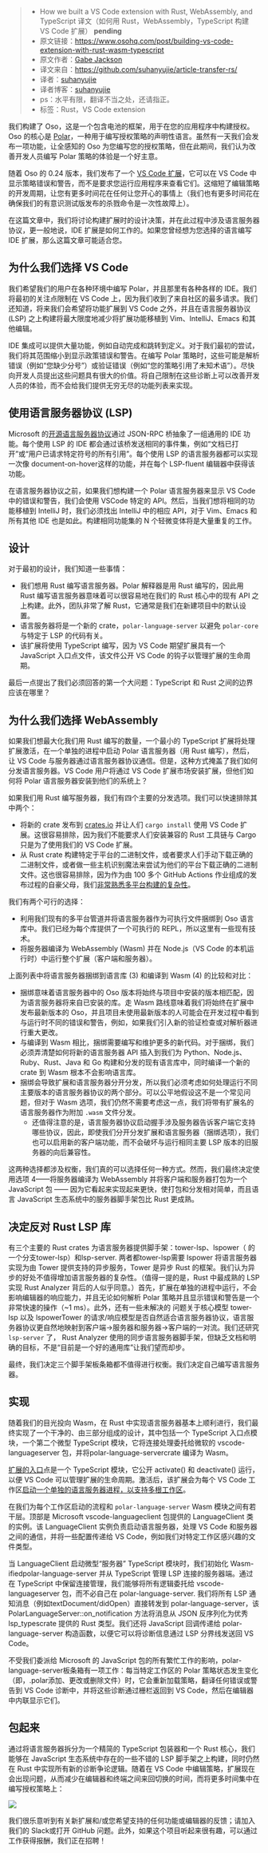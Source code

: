 >* How we built a VS Code extension with Rust, WebAssembly, and TypeScript 译文（如何用 Rust，WebAssembly，TypeScript 构建 VS Code 扩展）  **pending**
>* 原文链接：https://www.osohq.com/post/building-vs-code-extension-with-rust-wasm-typescript
>* 原文作者：[Gabe Jackson](https://github.com/osohq/oso)
>* 译文来自：https://github.com/suhanyujie/article-transfer-rs/
>* 译者：[suhanyujie](https://github.com/suhanyujie)
>* 译者博客：[suhanyujie](https://ishenghuo.cnblogs.com/)
>* ps：水平有限，翻译不当之处，还请指正。
>* 标签：Rust，VS Code extension

我们构建了 Oso，这是一个包含电池的框架，用于在您的应用程序中构建授权。Oso 的核心是 [Polar](https://docs.osohq.com/learn/polar-foundations.html)，一种用于编写授权策略的声明性语言。虽然有一天我们会发布一项功能，让全感知的 Oso 为您编写您的授权策略，但在此期间，我们认为改善开发人员编写 Polar 策略的体验是一个好主意。

随着 Oso 的 0.24 版本，我们发布了一个 [VS Code 扩展](https://marketplace.visualstudio.com/items?itemName=osohq.oso)，它可以在 VS Code 中显示策略错误和警告，而不是要求您运行应用程序来查看它们。这缩短了编辑策略的开发周期，让您有更多时间花在任何让您开心的事情上（我们也有更多时间花在确保我们的有意识测试版发布的杀戮命令是一次性故障上）。

在这篇文章中，我们将讨论构建扩展时的设计决策，并在此过程中涉及语言服务器协议，更一般地说，IDE 扩展是如何工作的。如果您曾经想为您选择的语言编写 IDE 扩展，那么这篇文章可能适合您。

## 为什么我们选择 VS Code
我们希望我们的用户在各种环境中编写 Polar，并且那里有各种各样的 IDE。我们将最初的关注点限制在 VS Code 上，因为我们收到了来自社区的最多请求。我们还知道，将来我们会希望将功能扩展到 VS Code 之外，并且在语言服务器协议 (LSP) 之上构建将最大限度地减少将扩展功能移植到 Vim、IntelliJ、Emacs 和其他编辑。

IDE 集成可以提供大量功能，例如自动完成和跳转到定义。对于我们最初的尝试，我们将其范围缩小到显示政策错误和警告。在编写 Polar 策略时，这些可能是解析错误（例如“您缺少分号”）或验证错误（例如“您的策略引用了未知术语”）。尽快向开发人员提出这些问题具有很大的价值。将自己限制在这些诊断上可以改善开发人员的体验，而不会给我们提供无穷无尽的功能列表来实现。

## 使用语言服务器协议 (LSP)
Microsoft 的[开源语言服务器协议](https://microsoft.github.io/language-server-protocol/overviews/lsp/overview/)通过 JSON-RPC 桥抽象了一组通用的 IDE 功能。每个使用 LSP 的 IDE 都会通过该桥发送相同的事件集，例如“文档已打开”或“用户已请求特定符号的所有引用”。每个使用 LSP 的语言服务器都可以实现一次像 document-on-hover这样的功能，并在每个 LSP-fluent 编辑器中获得该功能。

在语言服务器协议之前，如果我们想构建一个 Polar 语言服务器来显示 VS Code 中的错误和警告，我们会使用 VSCode 特定的 API。然后，当我们想将相同的功能移植到 IntelliJ 时，我们必须找出 IntelliJ 中的相应 API，对于 Vim、Emacs 和所有其他 IDE 也是如此。构建相同功能集的 N 个轻微变体将是大量重复的工作。

## 设计
对于最初的设计，我们知道一些事情：

* 我们想用 Rust 编写语言服务器。Polar 解释器是用 Rust 编写的，因此用 Rust 编写语言服务器意味着可以很容易地在我们的 Rust 核心中的现有 API 之上构建。此外，团队非常了解 Rust，它通常是我们在新建项目中的默认设置。
* 语言服务器将是一个新的 crate，`polar-language-server` 以避免 `polar-core` 与特定于 LSP 的代码有关。
* 该扩展将使用 TypeScript 编写，因为 VS Code 期望扩展具有一个 JavaScript 入口点文件，该文件公开 VS Code 的钩子以管理扩展的生命周期。

最后一点提出了我们必须回答的第一个大问题：TypeScript 和 Rust 之间的边界应该在哪里？

## 为什么我们选择 WebAssembly
如果我们想最大化我们用 Rust 编写的数量，一个最小的 TypeScript 扩展将处理扩展激活，在一个单独的进程中启动 Polar 语言服务器（用 Rust 编写），然后，让 VS Code 与服务器通过语言服务器协议通信。但是，这种方式掩盖了我们如何分发语言服务器。VS Code 用户将通过 VS Code 扩展市场安装扩展，但他们如何将 Polar 语言服务器安装到他们的系统上？

如果我们用 Rust 编写服务器，我们有四个主要的分发选项。我们可以快速排除其中两个：

* 将新的 crate 发布到 [crates.io](http://crates.io/) 并让人们 `cargo install` 使用 VS Code 扩展。这很容易排除，因为我们不能要求人们安装兼容的 Rust 工具链与 Cargo 只是为了使用我们的 VS Code 扩展。
* 从 Rust crate 构建特定于平台的二进制文件，或者要求人们手动下载正确的二进制文件，或者做一些主机识别魔法来尝试为他们的平台下载正确的二进制文件。这也很容易排除，因为作为由 100 多个 GitHub Actions 作业组成的发布过程的自豪父母，我们[非常熟悉多平台构建的复杂性](https://www.osohq.com/post/cross-platform-rust-libraries)。

我们有两个可行的选择：

* 利用我们现有的多平台管道并将语言服务器作为可执行文件捆绑到 Oso 语言库中。我们已经为每个库提供了一个可执行的 REPL，所以这里有一些现有技术。
* 将服务器编译为 WebAssembly (Wasm) 并在 Node.js（VS Code 的本机运行时）中运行整个扩展（客户端和服务器）。

上面列表中将语言服务器捆绑到语言库 (3) 和编译到 Wasm (4) 的比较和对比：

* 捆绑意味着语言服务器中的 Oso 版本将始终与项目中安装的版本相匹配，因为语言服务器将来自已安装的库。走 Wasm 路线意味着我们将始终在扩展中发布最新版本的 Oso，并且项目未使用最新版本的人可能会在开发过程中看到与运行时不同的错误和警告，例如，如果我们引入新的验证检查或对解析器进行重大更改。
* 与编译到 Wasm 相比，捆绑需要编写和维护更多的新代码。对于捆绑，我们必须弄清楚如何将新的语言服务器 API 插入到我们为 Python、Node.js、Ruby、Rust、Java 和 Go 构建和分发的现有语言库中，同时编译一个新的 crate 到 Wasm 根本不会影响语言库。
* 捆绑会导致扩展和语言服务器分开分发，所以我们必须考虑如何处理运行不同主要版本的语言服务器协议的两个部分。可以公平地假设这不是一个常见问题，但对于 Wasm 选项，我们仍然不需要考虑这一点，我们将带有扩展名的语言服务器作为附加 `.wasm` 文件分发。
    * 还值得注意的是，语言服务器协议启动握手涉及服务器告诉客户端它支持哪些协议，因此，即使我们分开分发扩展和语言服务器（捆绑选项），我们也可以启用新的客户端功能，而不会破坏与运行相同主要 LSP 版本的旧服务器的向后兼容性。

这两种选择都涉及权衡，我们真的可以选择任何一种方式。然而，我们最终决定使用选项 4——将服务器编译为 WebAssembly 并将客户端和服务器打包为一个 JavaScript 包 —— 因为它看起来实现起来更快，使打包和分发相对简单，而且语言 JavaScript 生态系统中的服务器脚手架包比 Rust 更成熟。

## 决定反对 Rust LSP 库
有三个主要的 Rust crates 为语言服务器提供脚手架：tower-lsp、lspower（ 的一个分支tower-lsp）和lsp-server. 两者都tower-lsp需要 lspower 将语言服务器实现为由 Tower 提供支持的异步服务，Tower 是异步 Rust 的框架。我们认为异步的好处不值得增加语言服务器的复杂性。（值得一提的是，Rust 中最成熟的 LSP 实现 Rust Analyzer 背后的人似乎同意。）首先，扩展在单独的进程中运行，不会影响编辑器的响应能力，并且无论如何解析 Polar 策略并且显示错误和警告是一个非常快速的操作（~1 ms）。此外，还有一些未解决的 问题关于核心模型 tower-lsp 以及 lspowerTower 的请求/响应模型是否自然适合语言服务器协议，语言服务器协议更自然地映射到客户端→服务器和服务器→客户端的一对流。我们还研究 `lsp-server` 了， Rust Analyzer 使用的同步语言服务器脚手架，但缺乏文档和明确的目标，不是“目前是一个好的通用库”让我们望而却步。

最终，我们决定三个脚手架板条箱都不值得进行权衡。我们决定自己编写语言服务器。

## 实现
随着我们的目光投向 Wasm，在 Rust 中实现语言服务器基本上顺利进行，我们最终实现了一个干净的、由三部分组成的设计，其中包括一个 TypeScript 入口点模块，一个第二个微型 TypeScript 模块，它将连接处理委托给微软的 vscode-languageserver 包，并将polar-language-servercrate 编译为 Wasm。

[扩展的入口](https://github.com/osohq/oso/tree/2d5e72fa667f56917524eef8bdcaf903e9ae0fb1/vscode/oso/client)点是一个 TypeScript 模块，它公开 activate() 和 deactivate() 运行，以便 VS Code 可以管理扩展的生命周期。激活后，该扩展会为每个 VS Code 工作区[启动一个单独的语言服务器进程，以支持多根工作区](https://github.com/osohq/oso/blob/2d5e72fa667f56917524eef8bdcaf903e9ae0fb1/vscode/oso/client/src/index.ts#L257)。

在我们为每个工作区启动的流程和 `polar-language-server` Wasm 模块之间有若干层。顶部是 Microsoft vscode-languageclient 包提供的 LanguageClient 类的实例。该 LanguageClient 实例负责启动语言服务器，处理 VS Code 和服务器之间的通信，并将一些配置传递给 VS Code，例如我们对特定工作区感兴趣的文件类型。

当 LanguageClient 启动微型“服务器” TypeScript 模块时，我们初始化 Wasm-ifiedpolar-language-server 并从 TypeScript 管理 LSP 连接的服务器端。通过在 TypeScript 中保留连接管理，我们能够将所有逻辑委托给 vscode-languageserver 包，而不必自己在 polar-language-server. 我们将所有 LSP 通知消息（例如textDocument/didOpen）直接转发到 polar-language-server，该PolarLanguageServer::on_notification 方法将消息从 JSON 反序列化为优秀lsp_typescrate 提供的 Rust 类型。我们还将 JavaScript 回调传递给 polar-language-server 构造函数，以便它可以将诊断信息通过 LSP 分界线发送回 VS Code。

不受我们委派给 Microsoft 的 JavaScript 包的所有繁忙工作的影响，polar-language-server板条箱有一项工作：每当特定工作区的 Polar 策略状态发生变化（即，.polar添加、更改或删除文件）时，它会重新加载策略，翻译任何错误或警告到 VS Code 诊断中，并将这些诊断通过栅栏返回到 VS Code，然后在编辑器中内联显示它们。

## 包起来
通过将语言服务器拆分为一个精简的 TypeScript 包装器和一个 Rust 核心，我们能够在 JavaScript 生态系统中存在的一些不错的 LSP 脚手架之上构建，同时仍然在 Rust 中实现所有新的诊断争论逻辑。随着在 VS Code 中编辑策略，扩展现在会出现问题，从而减少在编辑器和终端之间来回切换的时间，而将更多时间集中在编写授权策略上：

![](https://images.osohq.com/building-vs-code-extension-with-rust-wasm-typescript/Blog%20writing%2012e0d5933594447e9ae0546e49c1645a/Untitled.png)

我们很乐意听到有关新扩展和/或您希望支持的任何功能或编辑器的反馈；请加入我们的 Slack或打开 GitHub 问题。此外，如果这个项目听起来很有趣，可以通过工作获得报酬，我们正在招聘！

